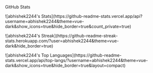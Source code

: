 <!--START_SECTION:waka-->
<!--END_SECTION:waka-->


GitHub Stats

<p>![abhishek2244's Stats](https://github-readme-stats.vercel.app/api?username=abhishek2244&theme=vue-dark&show_icons=true&hide_border=true&count_private=true) </p>
<p>![abhishek2244's Streak](https://github-readme-streak-stats.herokuapp.com/?user=abhishek2244&theme=vue-dark&hide_border=true)</p>
<p>![abhishek2244's Top Languages](https://github-readme-stats.vercel.app/api/top-langs/?username=abhishek2244&theme=vue-dark&show_icons=true&hide_border=true&layout=compact)</p>
